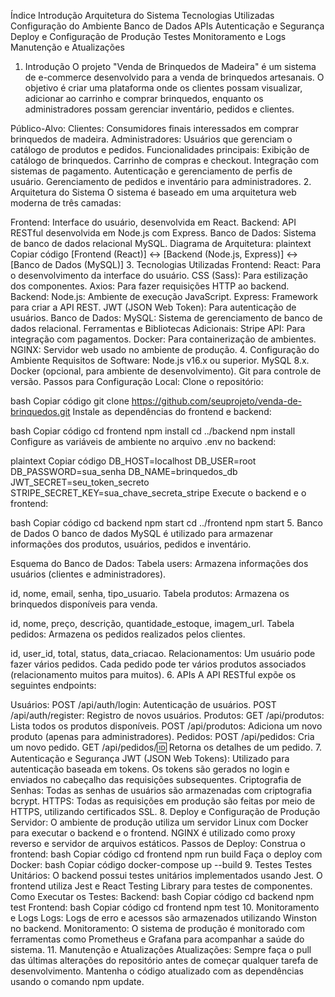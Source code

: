 Índice
Introdução
Arquitetura do Sistema
Tecnologias Utilizadas
Configuração do Ambiente
Banco de Dados
APIs
Autenticação e Segurança
Deploy e Configuração de Produção
Testes
Monitoramento e Logs
Manutenção e Atualizações
1. Introdução
O projeto "Venda de Brinquedos de Madeira" é um sistema de e-commerce desenvolvido para a venda de brinquedos artesanais. O objetivo é criar uma plataforma onde os clientes possam visualizar, adicionar ao carrinho e comprar brinquedos, enquanto os administradores possam gerenciar inventário, pedidos e clientes.

Público-Alvo:
Clientes: Consumidores finais interessados em comprar brinquedos de madeira.
Administradores: Usuários que gerenciam o catálogo de produtos e pedidos.
Funcionalidades principais:
Exibição de catálogo de brinquedos.
Carrinho de compras e checkout.
Integração com sistemas de pagamento.
Autenticação e gerenciamento de perfis de usuário.
Gerenciamento de pedidos e inventário para administradores.
2. Arquitetura do Sistema
O sistema é baseado em uma arquitetura web moderna de três camadas:

Frontend: Interface do usuário, desenvolvida em React.
Backend: API RESTful desenvolvida em Node.js com Express.
Banco de Dados: Sistema de banco de dados relacional MySQL.
Diagrama de Arquitetura:
plaintext
Copiar código
   [Frontend (React)]  <->  [Backend (Node.js, Express)]  <->  [Banco de Dados (MySQL)]
3. Tecnologias Utilizadas
Frontend:
React: Para o desenvolvimento da interface do usuário.
CSS (Sass): Para estilização dos componentes.
Axios: Para fazer requisições HTTP ao backend.
Backend:
Node.js: Ambiente de execução JavaScript.
Express: Framework para criar a API REST.
JWT (JSON Web Token): Para autenticação de usuários.
Banco de Dados:
MySQL: Sistema de gerenciamento de banco de dados relacional.
Ferramentas e Bibliotecas Adicionais:
Stripe API: Para integração com pagamentos.
Docker: Para containerização de ambientes.
NGINX: Servidor web usado no ambiente de produção.
4. Configuração do Ambiente
Requisitos de Software:
Node.js v16.x ou superior.
MySQL 8.x.
Docker (opcional, para ambiente de desenvolvimento).
Git para controle de versão.
Passos para Configuração Local:
Clone o repositório:

bash
Copiar código
git clone https://github.com/seuprojeto/venda-de-brinquedos.git
Instale as dependências do frontend e backend:

bash
Copiar código
cd frontend
npm install
cd ../backend
npm install
Configure as variáveis de ambiente no arquivo .env no backend:

plaintext
Copiar código
DB_HOST=localhost
DB_USER=root
DB_PASSWORD=sua_senha
DB_NAME=brinquedos_db
JWT_SECRET=seu_token_secreto
STRIPE_SECRET_KEY=sua_chave_secreta_stripe
Execute o backend e o frontend:

bash
Copiar código
cd backend
npm start
cd ../frontend
npm start
5. Banco de Dados
O banco de dados MySQL é utilizado para armazenar informações dos produtos, usuários, pedidos e inventário.

Esquema do Banco de Dados:
Tabela users: Armazena informações dos usuários (clientes e administradores).

id, nome, email, senha, tipo_usuario.
Tabela produtos: Armazena os brinquedos disponíveis para venda.

id, nome, preço, descrição, quantidade_estoque, imagem_url.
Tabela pedidos: Armazena os pedidos realizados pelos clientes.

id, user_id, total, status, data_criacao.
Relacionamentos:
Um usuário pode fazer vários pedidos.
Cada pedido pode ter vários produtos associados (relacionamento muitos para muitos).
6. APIs
A API RESTful expõe os seguintes endpoints:

Usuários:
POST /api/auth/login: Autenticação de usuários.
POST /api/auth/register: Registro de novos usuários.
Produtos:
GET /api/produtos: Lista todos os produtos disponíveis.
POST /api/produtos: Adiciona um novo produto (apenas para administradores).
Pedidos:
POST /api/pedidos: Cria um novo pedido.
GET /api/pedidos/:id: Retorna os detalhes de um pedido.
7. Autenticação e Segurança
JWT (JSON Web Tokens): Utilizado para autenticação baseada em tokens. Os tokens são gerados no login e enviados no cabeçalho das requisições subsequentes.
Criptografia de Senhas: Todas as senhas de usuários são armazenadas com criptografia bcrypt.
HTTPS: Todas as requisições em produção são feitas por meio de HTTPS, utilizando certificados SSL.
8. Deploy e Configuração de Produção
Servidor:
O ambiente de produção utiliza um servidor Linux com Docker para executar o backend e o frontend.
NGINX é utilizado como proxy reverso e servidor de arquivos estáticos.
Passos de Deploy:
Construa o frontend:
bash
Copiar código
cd frontend
npm run build
Faça o deploy com Docker:
bash
Copiar código
docker-compose up --build
9. Testes
Testes Unitários:
O backend possui testes unitários implementados usando Jest.
O frontend utiliza Jest e React Testing Library para testes de componentes.
Como Executar os Testes:
Backend:
bash
Copiar código
cd backend
npm test
Frontend:
bash
Copiar código
cd frontend
npm test
10. Monitoramento e Logs
Logs: Logs de erro e acessos são armazenados utilizando Winston no backend.
Monitoramento: O sistema de produção é monitorado com ferramentas como Prometheus e Grafana para acompanhar a saúde do sistema.
11. Manutenção e Atualizações
Atualizações:
Sempre faça o pull das últimas alterações do repositório antes de começar qualquer tarefa de desenvolvimento.
Mantenha o código atualizado com as dependências usando o comando npm update.
